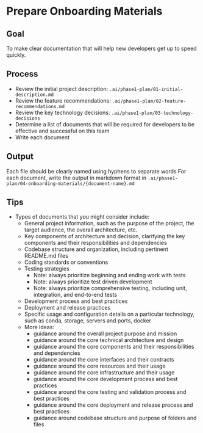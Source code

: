 # Prepare Onboarding Materials

## Goal

To make clear documentation that will help new developers get up to speed quickly.

## Process
- Review the initial project description: `.ai/phase1-plan/01-initial-description.md`
- Review the feature recommendations: `.ai/phase1-plan/02-feature-recommendations.md`
- Review the key technology decisions: `.ai/phase1-plan/03-technology-decisions`
- Determine a list of documents that will be required for developers to be effective and successful on this team
- Write each document 

## Output
Each file should be clearly named using hyphens to separate words
For each document, write the output in markdown format in `.ai/phase1-plan/04-onboarding-materials/{document-name}.md`

## Tips
- Types of documents that you might consider include:
  - General project information, such as the purpose of the project, the target audience, the overall architecture, etc.
  - Key components of architecture and decision, clarifying the key components and their responsibilities and dependencies
  - Codebase structure and organization, including pertinent README.md files
  - Coding standards or conventions
  - Testing strategies
    - Note: always prioritize beginning and ending work with tests
    - Note: always prioritize test driven development
    - Note: always prioritize comprehensive testing, including unit, integration, and end-to-end tests
  - Development process and best practices
  - Deployment and release practices
  - Specific usage and configuration details on a particular technology, such as conda, storage, servers and ports, docker
  - More ideas:
    - guidance around the overall project purpose and mission
    - guidance around the core technical architecture and design
    - guidance around the core components and their responsibilities and dependencies
    - guidance around the core interfaces and their contracts
    - guidance around the core resources and their usage
    - guidance around the core infrastructure and their usage
    - guidance around the core development process and best practices
    - guidance around the core testing and validation process and best practices
    - guidance around the core deployment and release process and best practices
    - guidance around codebase structure and purpose of folders and files
  
